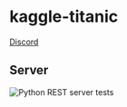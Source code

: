# kaggle-titanic

[Discord](https://discord.gg/uewNe9r5sv)

## Server
![Python REST server tests](https://github.com/mkopec87/kaggle-titanic/workflows/Python%20REST%20server%20tests/badge.svg)
